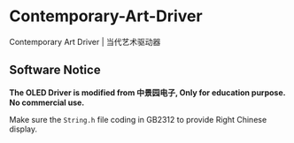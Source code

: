 # Contemporary-Art-Driver
Contemporary Art Driver | 当代艺术驱动器

## Software Notice

**The OLED Driver is modified from 中景园电子, Only for education purpose. No commercial use.**

Make sure the `String.h` file coding in GB2312 to provide Right Chinese display.

